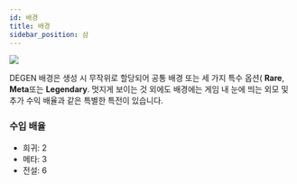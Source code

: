 ```yaml
---
id: 배경
title: 배경
sidebar_position: 삼
---
```


![](/img/rngBackgrounds.gif)

DEGEN 배경은 생성 시 무작위로 할당되어 공통 배경 또는 세 가지 특수 옵션( **Rare**, **Meta**또는 **Legendary**. 멋지게 보이는 것 외에도 배경에는 게임 내 눈에 띄는 외모 및 추가 수익 배율과 같은 특별한 특전이 있습니다.

### 수입 배율

- 희귀: 2
- 메타: 3
- 전설: 6
